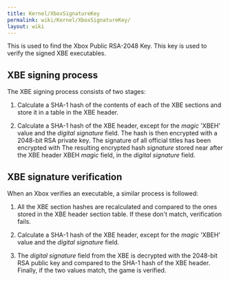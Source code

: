 ```yaml
---
title: Kernel/XboxSignatureKey
permalink: wiki/Kernel/XboxSignatureKey/
layout: wiki
---
```


This is used to find the Xbox Public RSA-2048 Key. This key is used to
verify the signed XBE executables.

XBE signing process
-------------------

The XBE signing process consists of two stages:

1. Calculate a SHA-1 hash of the contents of each of the XBE sections
and store it in a table in the XBE header.

2. Calculate a SHA-1 hash of the XBE header, except for the *magic*
'XBEH' value and the *digital signature* field. The hash is then
encrypted with a 2048-bit RSA private key. The signature of all official
titles has been encrypted with The resulting encrypted hash *signature*
stored near after the XBE header XBEH *magic* field, in the *digital
signature* field.

XBE signature verification
--------------------------

When an Xbox verifies an executable, a similar process is followed:

1. All the XBE section hashes are recalculated and compared to the ones
stored in the XBE header section table. If these don't match,
verification fails.

2. Calculate a SHA-1 hash of the XBE header, except for the *magic*
'XBEH' value and the *digital signature* field.

3. The *digital signature* field from the XBE is decrypted with the
2048-bit RSA public key and compared to the SHA-1 hash of the XBE
header. Finally, if the two values match, the game is verified.
